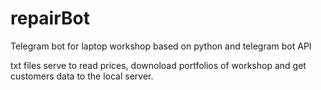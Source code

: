 # repairBot
Telegram bot for laptop workshop based on python and telegram bot API 

txt files serve to read prices, downoload portfolios of workshop and get customers data to the local server.
